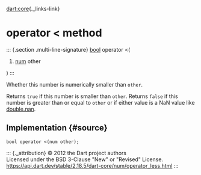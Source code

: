 [dart:core](../../dart-core/dart-core-library){._links-link}

operator \< method
==================

::: {.section .multi-line-signature}
[bool](../bool-class) operator \<(

1.  [num](../num-class) other

)
:::

Whether this number is numerically smaller than `other`.

Returns `true` if this number is smaller than `other`. Returns `false`
if this number is greater than or equal to `other` or if either value is
a NaN value like [double.nan](../double/nan-constant).

Implementation {#source}
--------------

``` {.language-dart data-language="dart"}
bool operator <(num other);
```

::: {._attribution}
© 2012 the Dart project authors\
Licensed under the BSD 3-Clause \"New\" or \"Revised\" License.\
<https://api.dart.dev/stable/2.18.5/dart-core/num/operator_less.html>
:::
